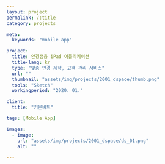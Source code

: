 ```yaml
---
layout: project
permalink: /:title
category: projects

meta:
  keywords: "mobile app"

project:
  title: 안경점용 iPad 어플리케이션
  title-lang: kr
  type: "맞춤 안경 제작, 고객 관리 서비스"
  url: ""
  thumbnail: "assets/img/projects/2001_dspace/thumb.png"
  tools: "Sketch"
  workingperiod: "2020. 01."

client:
  title: "키온비트"

tags: [Mobile App]

images:
  - image:
    url: "assets/img/projects/2001_dspace/ds_01.png"
    alt: ""

---
```

